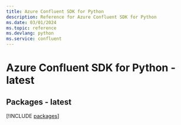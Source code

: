 ```yaml
---
title: Azure Confluent SDK for Python
description: Reference for Azure Confluent SDK for Python
ms.date: 03/01/2024
ms.topic: reference
ms.devlang: python
ms.service: confluent
---
```

# Azure Confluent SDK for Python - latest
## Packages - latest
[!INCLUDE [packages](confluent-index.md)]